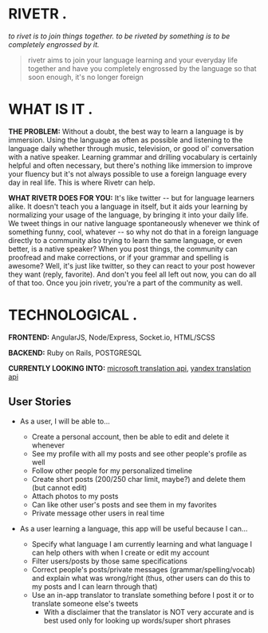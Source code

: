 # RIVETR .

*to rivet is to join things together. to be riveted by something is to be completely engrossed by it.*

<blockquote>rivetr aims to join your language learning and your everyday life together and have you completely engrossed by the language so that soon enough, it's no longer foreign</blockquote>

# WHAT IS IT .

**THE PROBLEM:** Without a doubt, the best way to learn a language is by immersion. Using the language as often as possible and listening to the language daily whether through music, television, or good ol' conversation with a native speaker. Learning grammar and drilling vocabulary is certainly helpful and often necessary, but there's nothing like immersion to improve your fluency but it's not always possible to use a foreign language every day in real life. This is where Rivetr can help. 

**WHAT RIVETR DOES FOR YOU:** It's like twitter -- but for language learners alike. It doesn't teach you a language in itself, but it aids your learning by normalizing your usage of the language, by bringing it into your daily life. We tweet things in our native language spontaneously whenever we think of something funny, cool, whatever -- so why not do that in a foreign language directly to a community also trying to learn the same language, or even better, is a native speaker? When you post things, the community can proofread and make corrections, or if your grammar and spelling is awesome? Well, it's just like twitter, so they can react to your post however they want (reply, favorite). And don't you feel all left out now, you can do all of that too. Once you join rivetr, you're a part of the community as well. 

# TECHNOLOGICAL .

**FRONTEND:** AngularJS, Node/Express, Socket.io, HTML/SCSS

**BACKEND:** Ruby on Rails, POSTGRESQL

**CURRENTLY LOOKING INTO:** <a href="https://www.microsoft.com/en-us/translator/getstarted.aspx">microsoft translation api</a>, <a href="https://tech.yandex.com/translate/">yandex translation api</a>

## User Stories

- As a user, I will be able to...

  - Create a personal account, then be able to edit and delete it whenever
  - See my profile with all my posts and see other people's profile as well 
  - Follow other people for my personalized timeline  
  - Create short posts (200/250 char limit, maybe?) and delete them (but cannot edit)
  - Attach photos to my posts
  - Can like other user's posts and see them in my favorites 
  - Private message other users in real time
  
- As a user learning a language, this app will be useful because I can... 

  - Specify what language I am currently learning and what language I can help others with when I create or edit my account
  - Filter users/posts by those same specifications 
  - Correct people's posts/private messages (grammar/spelling/vocab) and explain what was wrong/right (thus, other users can do this to my posts and I can learn through that) 
  - Use an in-app translator to translate something before I post it or to translate someone else's tweets 
    - With a disclaimer that the translator is NOT very accurate and is best used only for looking up words/super short phrases
